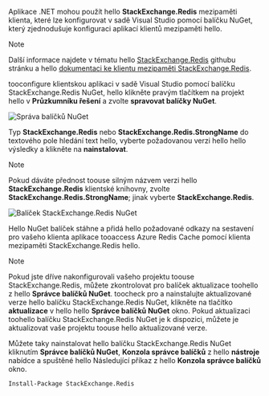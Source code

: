Aplikace .NET mohou použít hello **StackExchange.Redis** mezipaměti klienta, které lze konfigurovat v sadě Visual Studio pomocí balíčku NuGet, který zjednodušuje konfiguraci aplikací klientů mezipaměti hello. 

> [!NOTE]
> Další informace najdete v tématu hello [StackExchange.Redis](http://github.com/StackExchange/StackExchange.Redis) githubu stránku a hello [dokumentaci ke klientu mezipaměti StackExchange.Redis](http://github.com/StackExchange/StackExchange.Redis#documentation).
> 
> 

tooconfigure klientskou aplikaci v sadě Visual Studio pomocí balíčku StackExchange.Redis NuGet, hello klikněte pravým tlačítkem na projekt hello v **Průzkumníku řešení** a zvolte **spravovat balíčky NuGet**. 

![Správa balíčků NuGet](media/redis-cache-configure-stackexchange-redis-nuget/redis-cache-manage-nuget-menu.png)

Typ **StackExchange.Redis** nebo **StackExchange.Redis.StrongName** do textového pole hledání text hello, vyberte požadovanou verzi hello hello výsledky a klikněte na **nainstalovat**.

> [!NOTE]
> Pokud dáváte přednost toouse silným názvem verzi hello **StackExchange.Redis** klientské knihovny, zvolte **StackExchange.Redis.StrongName**; jinak vyberte **StackExchange.Redis**.
> 
> 

![Balíček StackExchange.Redis NuGet](media/redis-cache-configure-stackexchange-redis-nuget/redis-cache-stackexchange-redis.png)

Hello NuGet balíček stáhne a přidá hello požadované odkazy na sestavení pro vašeho klienta aplikace tooaccess Azure Redis Cache pomocí klienta mezipaměti StackExchange.Redis hello.

> [!NOTE]
> Pokud jste dříve nakonfigurovali vašeho projektu toouse StackExchange.Redis, můžete zkontrolovat pro balíček aktualizace toohello z hello **Správce balíčků NuGet**. toocheck pro a nainstalujte aktualizované verze hello balíčku StackExchange.Redis NuGet, klikněte na tlačítko **aktualizace** v hello hello **Správce balíčků NuGet** okno. Pokud aktualizaci toohello balíčku StackExchange.Redis NuGet je k dispozici, můžete je aktualizovat vaše projektu toouse hello aktualizované verze.
> 
> 

Můžete taky nainstalovat hello balíčku StackExchange.Redis NuGet kliknutím **Správce balíčků NuGet**, **Konzola správce balíčků** z hello **nástroje** nabídce a spuštěné hello Následující příkaz z hello **Konzola správce balíčků** okno.
    
```
Install-Package StackExchange.Redis
```
